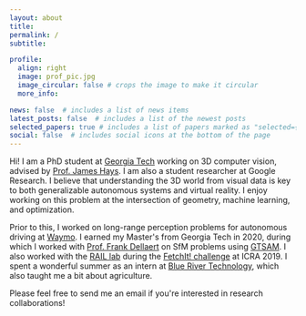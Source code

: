 ```yaml
---
layout: about
title:
permalink: /
subtitle:

profile:
  align: right
  image: prof_pic.jpg
  image_circular: false # crops the image to make it circular
  more_info:

news: false  # includes a list of news items
latest_posts: false  # includes a list of the newest posts
selected_papers: true # includes a list of papers marked as "selected={true}"
social: false  # includes social icons at the bottom of the page
---
```


Hi! I am a PhD student at [Georgia Tech](https://gatech.edu) working on 3D computer vision, advised by [Prof. James Hays](https://faculty.cc.gatech.edu/~hays/). I am also a student researcher at Google Research. I believe that understanding the 3D world from visual data is key to both generalizable autonomous systems and virtual reality. I enjoy working on this problem at the intersection of geometry, machine learning, and optimization. 

Prior to this, I worked on long-range perception problems for autonomous driving at [Waymo](https://waymo.com/). I earned my Master's from Georgia Tech in 2020, during which I worked with [Prof. Frank Dellaert](https://www.cc.gatech.edu/~dellaert/) on SfM problems using [GTSAM](https://github.com/borglab/gtsam). I also worked with the [RAIL lab](http://rail.gatech.edu/) during the [FetchIt! challenge](https://research.gatech.edu/georgia-tech-team-wins-new-fetch-robot-icras-fetchit-mobile-manipulation-challenge) at ICRA 2019. I spent a wonderful summer as an intern at [Blue River Technology](https://bluerivertechnology.com/), which also taught me a bit about agriculture.

Please feel free to send me an email if you're interested in research collaborations!